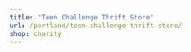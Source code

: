 ```yaml
---
title: "Teen Challenge Thrift Store"
url: /portland/teen-challenge-thrift-store/
shop: charity
---
```

